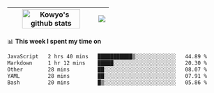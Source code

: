 | <a href="https://github.com/anuraghazra/github-readme-stats"><img width="85%" src="https://github-readme-stats.vercel.app/api?username=kowyo&show_icons=true&hide_border=true&theme=transparent" alt="Kowyo's github stats" /></a> | <a href="https://github.com/anuraghazra/github-readme-stats"><img align="center" src="https://github-readme-stats.vercel.app/api/top-langs/?username=kowyo&exclude_repo=Engineering-Competition-Robot,mobile-robot&hide=c,assembly,shaderlab,hlsl,mathematica,cmake&layout=compact&hide_border=true&theme=transparent" /></a> |
| ------------- | ------------- |

📊 **This week I spent my time on**
<!--START_SECTION:waka-->

```txt
JavaScript   2 hrs 40 mins   ███████████▒░░░░░░░░░░░░░   44.89 %
Markdown     1 hr 12 mins    █████░░░░░░░░░░░░░░░░░░░░   20.30 %
Other        28 mins         ██░░░░░░░░░░░░░░░░░░░░░░░   08.07 %
YAML         28 mins         ██░░░░░░░░░░░░░░░░░░░░░░░   07.91 %
Bash         20 mins         █▒░░░░░░░░░░░░░░░░░░░░░░░   05.86 %
```

<!--END_SECTION:waka-->
